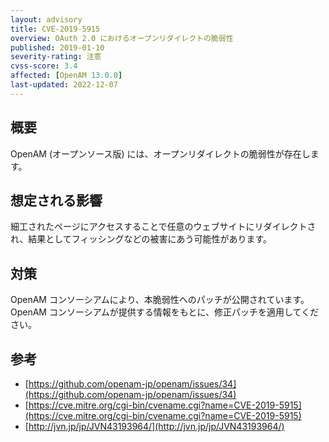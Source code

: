 ```yaml
---
layout: advisory
title: CVE-2019-5915
overview: OAuth 2.0 におけるオープンリダイレクトの脆弱性
published: 2019-01-10
severity-rating: 注意
cvss-score: 3.4
affected: [OpenAM 13.0.0]
last-updated: 2022-12-07
---
```

## 概要

OpenAM (オープンソース版) には、オープンリダイレクトの脆弱性が存在します。

## 想定される影響

細工されたページにアクセスすることで任意のウェブサイトにリダイレクトされ、結果としてフィッシングなどの被害にあう可能性があります。

## 対策

OpenAM コンソーシアムにより、本脆弱性へのパッチが公開されています。
OpenAM コンソーシアムが提供する情報をもとに、修正パッチを適用してください。

## 参考

* [https://github.com/openam-jp/openam/issues/34](https://github.com/openam-jp/openam/issues/34)
* [https://cve.mitre.org/cgi-bin/cvename.cgi?name=CVE-2019-5915](https://cve.mitre.org/cgi-bin/cvename.cgi?name=CVE-2019-5915)
* [http://jvn.jp/jp/JVN43193964/](http://jvn.jp/jp/JVN43193964/)
